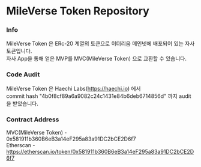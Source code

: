 # MileVerse Token Repository

### Info
MileVerse Token 은 ERc-20 계열의 토큰으로 이더리움 메인넷에 배포되어 있는 자사 토큰입니다.<br>
자사 App을 통해 얻은 MVP를 MVC(MileVerse Token) 으로 교환할 수 있습니다.

### Code Audit
MileVerse Token 은 Haechi Labs(https://haechi.io) 에서 <br>
commit hash "4b0f8cf89a6a9082c24c1431e84b6deb6714856d" 까지 audit을 받았습니다.

### Contract Address
MVC(MileVerse Token) - 0x581911b360B6eB3a14eF295a83a91DC2bCE2D6f7 <br>
Etherscan - https://etherscan.io/token/0x581911b360B6eB3a14eF295a83a91DC2bCE2D6f7
